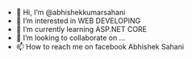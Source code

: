 - 👋 Hi, I’m @abhishekkumarsahani
- 👀 I’m interested in WEB DEVELOPING 
- 🌱 I’m currently learning ASP.NET CORE 
- 💞️ I’m looking to collaborate on ...
- 📫 How to reach me on facebook Abhishek Sahani

<!---
abhishekkumarsahani/abhishekkumarsahani is a ✨ special ✨ repository because its `README.md` (this file) appears on your GitHub profile.
You can click the Preview link to take a look at your changes.
--->
